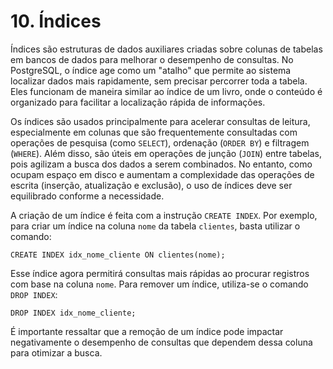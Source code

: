 # 10. Índices

Índices são estruturas de dados auxiliares criadas sobre colunas de tabelas em bancos de dados para melhorar o desempenho de consultas. No PostgreSQL, o índice age como um "atalho" que permite ao sistema localizar dados mais rapidamente, sem precisar percorrer toda a tabela. Eles funcionam de maneira similar ao índice de um livro, onde o conteúdo é organizado para facilitar a localização rápida de informações.

Os índices são usados principalmente para acelerar consultas de leitura, especialmente em colunas que são frequentemente consultadas com operações de pesquisa (como `SELECT`), ordenação (`ORDER BY`) e filtragem (`WHERE`). Além disso, são úteis em operações de junção (`JOIN`) entre tabelas, pois agilizam a busca dos dados a serem combinados. No entanto, como ocupam espaço em disco e aumentam a complexidade das operações de escrita (inserção, atualização e exclusão), o uso de índices deve ser equilibrado conforme a necessidade.

A criação de um índice é feita com a instrução `CREATE INDEX`. Por exemplo, para criar um índice na coluna `nome` da tabela `clientes`, basta utilizar o comando:

```
CREATE INDEX idx_nome_cliente ON clientes(nome);
```

Esse índice agora permitirá consultas mais rápidas ao procurar registros com base na coluna `nome`. Para remover um índice, utiliza-se o comando `DROP INDEX`:

```
DROP INDEX idx_nome_cliente;
```

É importante ressaltar que a remoção de um índice pode impactar negativamente o desempenho de consultas que dependem dessa coluna para otimizar a busca.